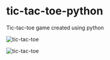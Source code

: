# tic-tac-toe-python
Tic-tac-toe game created using python

![tic-tac-toe](https://i.imgur.com/QSjIcpx.png)


![tic-tac-toe](https://i.imgur.com/uCiTeHX.png)
